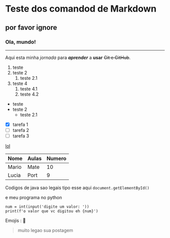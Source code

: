 # Teste dos comandod de Markdown
## por favor ignore 
### Ola, mundo!
---
Aqui esta minha _jornada_ para ___aprender___ a __usar__ ~~Git e GitHub~~.

1. teste
2. teste 2
   1. teste 2.1
4. teste 4
   1. teste 4.1
   2. teste 4.2

* teste
* teste 2
   * teste 2.1
 
- [x] tarefa 1 
- [ ] tarefa 2 
- [ ] tarefa 3

[lol](www.cursoemvideo.com)

Nome | Aulas | Numero
--- | --- | ---
Mario | Mate | 10
Lucia | Port | 9

Codigos de java sao legais 
tipo esse aqui 
`document.getElementById()`

e meu programa no python
```
num = int(input('digite um valor: '))
print(f'o valor que vc digitou eh {num}')
```

Emojis
:
🖖
>muito legao sua postagem
